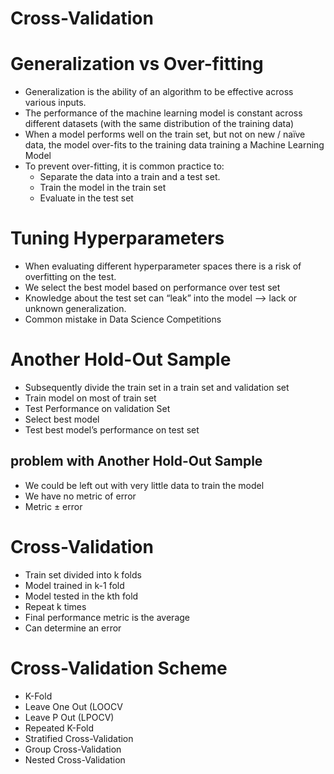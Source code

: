 # Cross-Validation

# Generalization vs Over-fitting
- Generalization is the ability of an algorithm to be effective across various inputs.
- The performance of the machine learning model is constant across different datasets (with the same distribution of the training data)
- When a model performs well on the train set, but not on new / naïve data, the model over-fits to the training data training a Machine Learning Model
- To prevent over-fitting, it is common practice to:
    - Separate the data into a train and a test set.
    - Train the model in the train set
    - Evaluate in the test set

# Tuning Hyperparameters
- When evaluating different hyperparameter spaces there is a risk of overfitting on the test.
- We select the best model based on performance over test set
- Knowledge about the test set can “leak” into the
model --> lack or unknown generalization.
-  Common mistake in Data Science Competitions

# Another Hold-Out Sample
- Subsequently divide the train set in a train set and validation set
- Train model on most of train set
- Test Performance on validation Set
- Select best model
- Test best model’s performance on test set

## problem with Another Hold-Out Sample
- We could be left out with very little data to train the model
- We have no metric of error
- Metric ± error

# Cross-Validation
- Train set divided into k folds
- Model trained in k-1 fold
- Model tested in the kth fold
- Repeat k times
- Final performance metric is the average
- Can determine an error

# Cross-Validation Scheme
- K-Fold
- Leave One Out (LOOCV
- Leave P Out (LPOCV)
- Repeated K-Fold
- Stratified Cross-Validation
- Group Cross-Validation
- Nested Cross-Validation